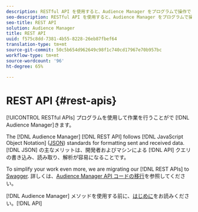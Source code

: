 ```yaml
---
description: RESTful API を使用すると、Audience Manager をプログラムで操作できます。
seo-description: RESTful API を使用すると、Audience Manager をプログラムで操作できます。
seo-title: REST API
solution: Audience Manager
title: REST API
uuid: f575c8dd-7381-4b55-8228-26eb87fbef64
translation-type: tm+mt
source-git-commit: 50c5b654d962649c98f1c740cd17967e70b957bc
workflow-type: tm+mt
source-wordcount: '96'
ht-degree: 65%

---
```



# REST API {#rest-apis}

[!UICONTROL RESTful APIs] プログラムを使用して作業を行うことがで [!DNL Audience Manager]きます。

The [!DNL Audience Manager] [!DNL REST API] follows [!DNL JavaScript Object Notation] ([JSON](https://www.json.org/)) standards for formatting sent and received data. [!DNL JSON] の主なメリットは、開発者およびマシンによる [!DNL API] クエリの書き込み、読み取り、解析が容易になることです。

To simplify your work even more, we are migrating our [!DNL REST APIs] to [Swagger](https://swagger.io/solutions/api-documentation/). 詳しくは、[Audience Manager API コードの移行](/help/using/api/api-swagger-migration.md)を参照してください。

 [!DNL Audience Manager] メソッドを使用する前に、[はじめに](../../api/rest-api-main/aam-api-getting-started.md#getting-started-with-rest-apis)をお読みください。[!DNL API]